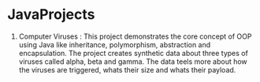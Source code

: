 # JavaProjects

1. Computer Viruses : This project demonstrates the core concept of OOP using Java like inheritance, polymorphism, abstraction and encapsulation. The project creates synthetic data about three types of viruses called alpha, beta and gamma. The data teels more about how the viruses are triggered, whats their size and whats their payload.

